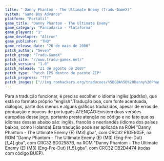 ```yaml
---
title: " Danny Phantom - The Ultimate Enemy (Tradu-GameX)"
system: "Game Boy Advance"
platform: "Portátil"
game_title: "Danny Phantom - The Ultimate Enemy"
game_category: "Pancadaria - Plataforma"
game_players: "1"
game_developer: "Altron"
game_publisher: "THQ"
game_release_date: "26 de maio de 2006"
patch_author: "Seven"
patch_group: "Tradu-GameX"
patch_site: "//www.tradu-gamex.net/"
patch_version: "1.0"
patch_release: "21 de agosto de 2007"
patch_type: "Patch IPS dentro de pacote ZIP"
patch_progress: "???"
patch_images: ["//img.romhackers.org/traducoes/%5BGBA%5D%20Danny%20Phantom%20-%20The%20Ultimate%20Enemy%20-%20Tradu-GameX%20-%201.png","//img.romhackers.org/traducoes/%5BGBA%5D%20Danny%20Phantom%20-%20The%20Ultimate%20Enemy%20-%20Tradu-GameX%20-%202.png","//img.romhackers.org/traducoes/%5BGBA%5D%20Danny%20Phantom%20-%20The%20Ultimate%20Enemy%20-%20Tradu-GameX%20-%203.png"]
---
```

Para a tradução funcionar, é preciso escolher o idioma inglês (padrão), que está no formato próprio "english".Tradução boa, com fonte acentuada, diálogos, parte dos menus e alguns gráficos traduzidos, apesar de erros de pontuação e poucos de português.ATENÇÃO:Existem duas versões européias desse jogo, portanto preste atenção no código e no fato que os idiomas dessas abaixo são: inglês, francês e neerlandês (idioma dos países baixos, como Holanda).Esta tradução pode ser aplicada na ROM "Danny Phantom - The Ultimate Enemy (E) (M3).gba", com CRC32 E1DE905F, na ROM "Danny Phantom - The Ultimate Enemy (E) (M3) (Eng-Fre-Dut) [f_4].gba", com CRC32 BD02587B, na ROM "Danny Phantom - The Ultimate Enemy (E) (M3) (Eng-Fre-Dut) [f_5].gba", com CRC32 CB2D4474 (todas com código BUEP).